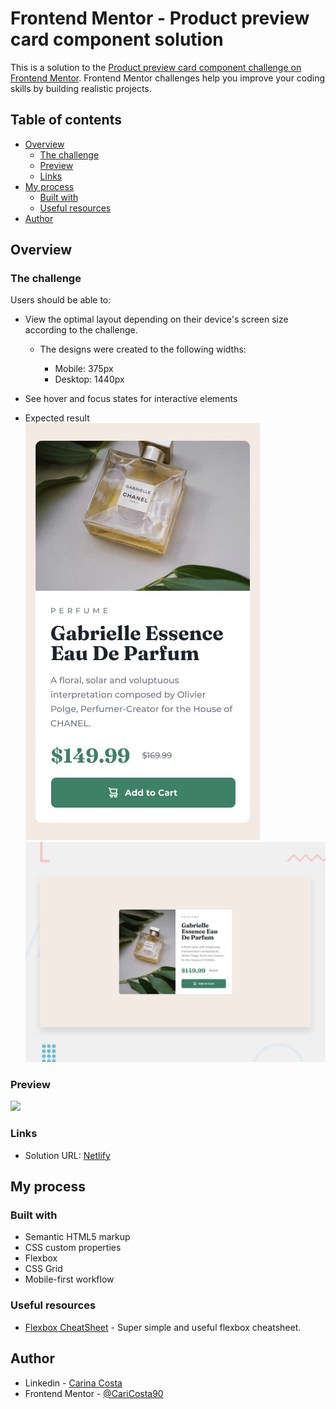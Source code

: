 # Frontend Mentor - Product preview card component solution

This is a solution to the [Product preview card component challenge on Frontend Mentor](https://www.frontendmentor.io/challenges/product-preview-card-component-GO7UmttRfa). Frontend Mentor challenges help you improve your coding skills by building realistic projects. 

## Table of contents

- [Overview](#overview)
  - [The challenge](#the-challenge)
  - [Preview](#Preview)
  - [Links](#links)
- [My process](#my-process)
  - [Built with](#built-with)
  - [Useful resources](#useful-resources)
- [Author](#author)

## Overview

### The challenge

Users should be able to:

- View the optimal layout depending on their device's screen size according to the challenge. 
  - The designs were created to the following widths:

    - Mobile: 375px
    - Desktop: 1440px

- See hover and focus states for interactive elements

- Expected result
  ![Movile preview](./design/mobile-design.jpg)
  ![Desktop preview](./design/desktop-preview.jpg)
 

### Preview


![](./design/rec-tab.gif)



### Links

- Solution URL: [Netlify](https://thunderous-alfajores-17091d.netlify.app)

## My process

### Built with

- Semantic HTML5 markup
- CSS custom properties
- Flexbox
- CSS Grid
- Mobile-first workflow

### Useful resources

- [Flexbox CheatSheet](https://flexbox.malven.co) - Super simple and useful flexbox cheatsheet.

## Author

- Linkedin - [Carina Costa](https://www.linkedin.com/in/carina-ariadna-costa-gonzález-54891233/)
- Frontend Mentor - [@CariCosta90](https://www.frontendmentor.io/profile/CariCosta90)
